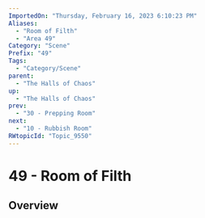 ```yaml
---
ImportedOn: "Thursday, February 16, 2023 6:10:23 PM"
Aliases:
  - "Room of Filth"
  - "Area 49"
Category: "Scene"
Prefix: "49"
Tags:
  - "Category/Scene"
parent:
  - "The Halls of Chaos"
up:
  - "The Halls of Chaos"
prev:
  - "30 - Prepping Room"
next:
  - "10 - Rubbish Room"
RWtopicId: "Topic_9550"
---
```

# 49 - Room of Filth
## Overview
